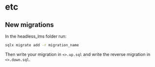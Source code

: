 # etc

## New migrations

In the headless_lms folder run:

```bash
sqlx migrate add -r migration_name
```

Then write your migration in `<>.up.sql` and write the reverse migration in `<>.down.sql`.
